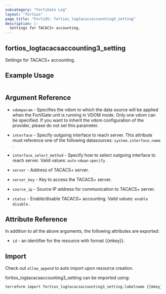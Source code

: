 ```yaml
---
subcategory: "FortiGate Log"
layout: "fortios"
page_title: "FortiOS: fortios_logtacacsaccounting3_setting"
description: |-
  Settings for TACACS+ accounting.
---
```


## fortios_logtacacsaccounting3_setting
Settings for TACACS+ accounting.

## Example Usage

```hcl

```

## Argument Reference
* `vdomparam` - Specifies the vdom to which the data source will be applied when the FortiGate unit is running in VDOM mode. Only one vdom can be specified. If you want to inherit the vdom configuration of the provider, please do not set this parameter.

* `interface` - Specify outgoing interface to reach server. This attribute must reference one of the following datasources: `system.interface.name` .
* `interface_select_method` - Specify how to select outgoing interface to reach server. Valid values: `auto` `sdwan` `specify` .
* `server` - Address of TACACS+ server.
* `server_key` - Key to access the TACACS+ server.
* `source_ip` - Source IP address for communication to TACACS+ server.
* `status` - Enable/disable TACACS+ accounting. Valid values: `enable` `disable` .

## Attribute Reference

In addition to all the above arguments, the following attributes are exported:
* `id` - an identifier for the resource with format {{mkey}}.

## Import

Check out `allow_append` to auto import upon resource creation.

fortios_logtacacsaccounting3_setting can be imported using:
```sh
terraform import fortios_logtacacsaccounting3_setting.labelname {{mkey}}
```
